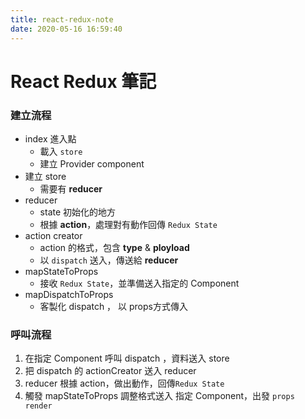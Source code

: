 ```yaml
---
title: react-redux-note
date: 2020-05-16 16:59:40
---
```



# React Redux 筆記

### 建立流程
* index 進入點
    * 載入 `store`
    * 建立 Provider component
* 建立 store
    * 需要有 **reducer**
* reducer
    * state 初始化的地方
    * 根據 **action**，處理對有動作回傳 `Redux State`
* action creator
    * action 的格式，包含 **type** & **ployload**
    * 以 `dispatch` 送入，傳送給 **reducer**
* mapStateToProps
    * 接收 `Redux State`，並準備送入指定的 Component
* mapDispatchToProps
    * 客製化 dispatch ， 以 props方式傳入

### 呼叫流程
1. 在指定 Component 呼叫 dispatch ，資料送入 store
2. 把 dispatch 的 actionCreator 送入 reducer
3. reducer 根據 action，做出動作，回傳`Redux State`
4. 觸發 mapStateToProps 調整格式送入 指定 Component，出發 `props render`


